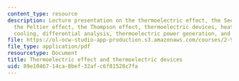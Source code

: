 ```yaml
---
content_type: resource
description: Lecture presentation on the thermoelectric effect, the Seebeck effect,
  the Peltier effect, the Thompson effect, thermoelectric devices, heat conduction,
  cooling, differential analysis, thermoelectric power generation, and applications.
file: https://ol-ocw-studio-app-production.s3.amazonaws.com/courses/2-997-direct-solar-thermal-to-electrical-energy-conversion-technologies-fall-2009/89e1046714ca8bef32afc6f81528c7fa_MIT2_997F09_lec02.pdf
file_type: application/pdf
resourcetype: Document
title: Thermoelectric effect and thermoelectric devices
uid: 89e10467-14ca-8bef-32af-c6f81528c7fa
---
```

